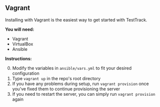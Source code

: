 ## Vagrant

Installing with Vagrant is the easiest way to get started with TestTrack.

__You will need:__

- Vagrant
- VirtualBox
- Ansible

__Instructions:__

0. Modify the variables in `ansible/vars.yml` to fit your desired configuration
0. Type `vagrant up` in the repo's root directory
0. If you have any problems during setup, run `vagrant provision` once you've
fixed them to continue provisioning the server 
0. If you need to restart the server, you can simply run `vagrant provision`
again
